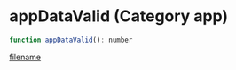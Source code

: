 # appDataValid (Category app)

```js
function appDataValid(): number
```

[filename](appDataValid_m.md ':include')